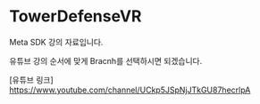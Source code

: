 # TowerDefenseVR
Meta SDK 강의 자료입니다.

유튜브 강의 순서에 맞게 Bracnh를 선택하시면 되겠습니다.

[유튜브 링크]
https://www.youtube.com/channel/UCkp5JSpNjJTkGU87hecrlpA

